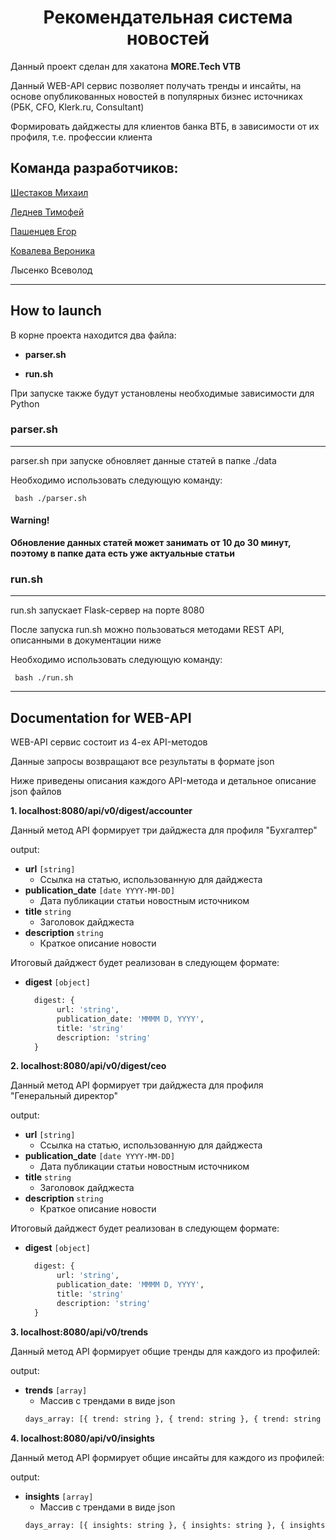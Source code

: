 <h1 align="center">Рекомендательная система новостей</h1>

Данный проект сделан для хакатона **MORE.Tech VTB**

Данный WEB-API сервис позволяет получать тренды и инсайты, на основе опубликованных новостей в популярных бизнес источниках (РБК, CFO, Klerk.ru, Consultant)

Формировать дайджесты для клиентов банка ВТБ, в зависимости от их профиля, т.е. профессии клиента 

## Команда разработчиков:

   [Шестаков Михаил](https://github.com/misha1sh)
  
   [Леднев Тимофей](https://github.com/tlmon)
  
   [Пашенцев Егор](https://github.com/eapashentsev)
  
   [Ковалева Вероника](https://github.com/lverafail)
  
   Лысенко Всеволод
  
---
## How to launch

В корне проекта находится два файла:

- **parser.sh**
 
- **run.sh**

При запуске также будут установлены необходимые зависимости для Python
 
### parser.sh
---
parser.sh при запуске обновляет данные статей в папке ./data

Необходимо использовать следующую команду:

     bash ./parser.sh

#### Warning!

**Обновление данных статей может занимать от 10 до 30 минут, поэтому в папке дата есть уже актуальные статьи**



### run.sh
---
run.sh запускает Flask-сервер на порте 8080

После запуска run.sh можно пользоваться методами REST API, описанными в документации ниже

Необходимо использовать следующую команду:

     bash ./run.sh

---


## Documentation for WEB-API

WEB-API сервис состоит из 4-ех API-методов

Данные запросы возвращают все результаты в формате json

Ниже приведены описания каждого API-метода и детальное описание json файлов


**1. localhost:8080/api/v0/digest/accounter**

Данный метод API формирует три дайджеста для профиля "Бухгалтер"

output:

- **url** `[string]`
  - Ссылка на статью, использованную для дайджеста
- **publication_date** `[date YYYY-MM-DD]`
  - Дата публикации статьи новостным источником
- **title** `string`
  - Заголовок дайджеста
- **description** `string`
  - Краткое описание новости
  
Итоговый дайджест будет реализован в следующем формате:
- **digest** `[object]`
  ```python
    digest: {
         url: 'string', 
         publication_date: 'MMMM D, YYYY', 
         title: 'string'
         description: 'string' 
    }

**2. localhost:8080/api/v0/digest/ceo**

Данный метод API формирует три дайджеста для профиля "Генеральный директор"

output:

- **url** `[string]`
  - Ссылка на статью, использованную для дайджеста
- **publication_date** `[date YYYY-MM-DD]`
  - Дата публикации статьи новостным источником
- **title** `string`
  - Заголовок дайджеста
- **description** `string`
  - Краткое описание новости
  
Итоговый дайджест будет реализован в следующем формате:
- **digest** `[object]`
  ```python
    digest: {
         url: 'string', 
         publication_date: 'MMMM D, YYYY', 
         title: 'string'
         description: 'string' 
    }


**3. localhost:8080/api/v0/trends**

Данный метод API формирует общие тренды для каждого из профилей:


output:

- **trends** `[array]`
  - Массив с трендами в виде json
  ```python
  days_array: [{ trend: string }, { trend: string }, { trend: string }, { trend: string }];
  ```


**4. localhost:8080/api/v0/insights**

Данный метод API формирует общие инсайты для каждого из профилей:

output:

- **insights** `[array]`
  - Массив с трендами в виде json
  ```python
  days_array: [{ insights: string }, { insights: string }, { insights: string }, { insights: string }];
  ```
